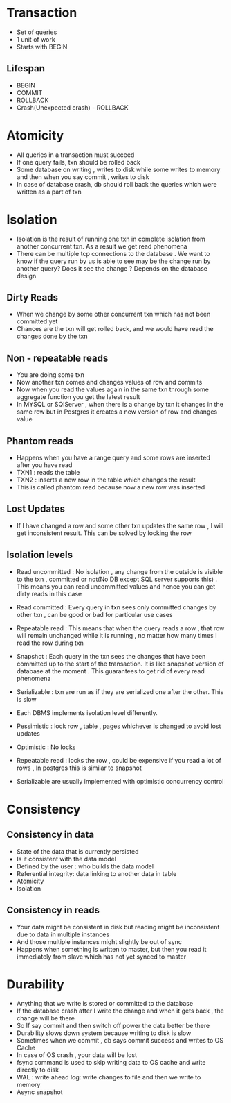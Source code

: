 # Transaction
* Set of queries
* 1 unit of work 
* Starts with BEGIN 

## Lifespan
* BEGIN
* COMMIT
* ROLLBACK
* Crash(Unexpected crash) - ROLLBACK

# Atomicity

* All queries in a transaction must succeed
* If one query fails, txn should be rolled back
* Some database on writing , writes to disk while some writes to memory and then when you say commit , writes to disk
* In case of database crash, db should roll back the queries which were written as a part of txn 

# Isolation

* Isolation is the result of running one txn in complete isolation from another concurrent txn. As a result we get read phenomena
* There can be multiple tcp connections to the database . We want to know if the query run by us is able to see may be the change run by another query? Does it see the change ? Depends on the database design

## Dirty Reads

* When we change by some other concurrent txn which has not been committed yet 
* Chances are the txn will get rolled back, and we would have read the  changes done by the txn

## Non - repeatable reads

* You are doing some txn 
* Now another txn comes and changes values of row and commits
* Now when you read the values again in the same txn through some aggregate function you get the latest result
* In MYSQL or SQlServer , when there is a change by txn it changes in the same row but in Postgres it creates a new version of row and changes value


## Phantom reads

* Happens when you have a range query and some rows are inserted after you have read
* TXN1 : reads the table 
* TXN2 : inserts a new row in the table which changes the result 
* This is called phantom read because now a new row was inserted 

## Lost Updates 

* If I have changed a row and some other txn updates the same row , I will get inconsistent result. This can be solved by locking the row


## Isolation levels 

* Read uncommitted : No isolation , any change from the outside is visible to the txn , committed or not(No DB except SQL server supports this) . This means you can read uncommitted values and hence you can get dirty reads in this case
* Read committed : Every query in txn sees only committed changes by other txn , can be good or bad for particular use cases
* Repeatable read : This means that when the query reads a row , that row will remain unchanged while it is running , no matter how many times I read the row during txn
* Snapshot :   Each query in the txn sees the changes that have been committed up to the start of the transaction. It is like snapshot version of database at the moment . This guarantees to get rid of every read phenomena
* Serializable : txn are run as if they are serialized one after the other. This is slow

* Each DBMS implements isolation level differently.
* Pessimistic : lock row , table , pages whichever is changed to avoid lost updates
* Optimistic : No locks 
* Repeatable read : locks the row , could be expensive if you read a lot of rows , In postgres this is similar to snapshot 
* Serializable are usually implemented with optimistic concurrency control


# Consistency

## Consistency in data 

* State of the data that is currently persisted 
* Is it consistent with the data model 
* Defined by the user : who builds the data model 
* Referential integrity: data linking to another data in table 
* Atomicity 
* Isolation


## Consistency in reads

* Your data might be consistent in disk but reading might be inconsistent due to data in multiple instances
* And those multiple instances might slightly be out of sync 
* Happens when something is written to master, but then you read it immediately from slave which has not yet synced to master


# Durability

* Anything that we write is stored or committed to the database
* If the database crash after I write the change and when it gets back , the change will be there 
* So If say commit and then switch off power the data better be there
* Durability slows down system because writing to disk is slow
* Sometimes when we commit , db says commit success and writes to OS Cache
* In case of OS crash , your data will be lost 
* fsync command is used to skip writing data to OS cache and write directly to disk
* WAL : write ahead log: write changes to file and then we write to memory
* Async snapshot